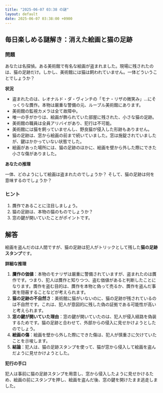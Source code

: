 ```yaml
---
title: "2025-06-07 03:38 の謎"
layout: default
date: 2025-06-07 03:38:00 +0900
---
```

## 毎日楽しめる謎解き：消えた絵画と猫の足跡

### 問題

あなたは名探偵。ある美術館で有名な絵画が盗まれました。現場に残されたのは、猫の足跡だけ。しかし、美術館には猫は飼われていません。一体どういうことでしょうか？

**状況**

*   盗まれたのは、レオナルド・ダ・ヴィンチの「モナ・リザの微笑み」…にそっくりな贋作。本物は厳重な警備の元、ルーブル美術館にあります。
*   美術館の監視カメラは全て故障中。
*   唯一の手がかりは、絵画が飾られていた部屋に残された、小さな猫の足跡。
*   美術館の職員は全員アリバイがあり、犯行は不可能。
*   美術館には猫を飼っていませんし、野良猫が侵入した形跡もありません。
*   猫の足跡は、窓から絵画の前まで続いていました。窓は施錠されていましたが、鍵はかかっていない状態でした。
* 絵画があった場所には、猫の足跡のほかに、絵画を壁から外した際にできた小さな傷がありました。

**あなたの推理**

一体、どのようにして絵画は盗まれたのでしょうか？ そして、猫の足跡は何を意味するのでしょうか？

### ヒント

1.  贋作であることに注目しましょう。
2.  猫の足跡は、本物の猫のものでしょうか？
3.  窓の鍵が開いていたことがポイントです。

## 解答

絵画を盗んだのは人間ですが、猫の足跡は犯人がトリックとして残した**猫の足跡スタンプ**です。

**詳細な推理**

1.  **贋作の価値**：本物のモナリザは厳重に警備されていますが、盗まれたのは贋作です。つまり、犯人は贋作と知りつつ、盗む価値があると判断したことになります。贋作を盗む目的は、贋作を本物と偽って売るか、贋作を盗んだ事実を隠蔽することなどが考えられます。
2.  **猫の足跡の不自然さ**：美術館に猫がいないのに、猫の足跡が残されているのは不自然です。これは、犯人が意図的に残した偽の証拠である可能性が高いと考えられます。
3.  **窓の鍵が開いていた理由**：窓の鍵が開いていたのは、犯人が侵入経路を偽装するためです。猫の足跡と合わせて、外部からの侵入に見せかけようとしたのでしょう。
4.  **絵画の傷**：絵画を壁から外した際にできた傷は、犯人が慎重さに欠けていたことを示唆します。
5. **結論**：犯人は、猫の足跡スタンプを使って、猫が窓から侵入して絵画を盗んだように見せかけようとした。

**犯行の手口**

犯人は事前に猫の足跡スタンプを用意し、窓から侵入したように見せかけるため、絵画の前にスタンプを押し、絵画を盗んだ後、窓の鍵を開けたまま逃走しました。
